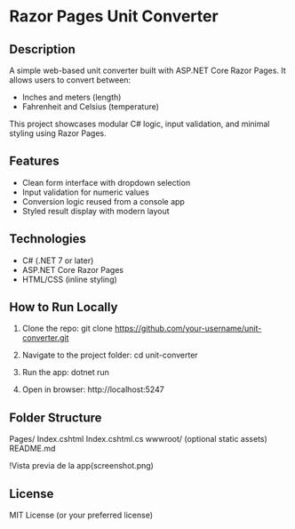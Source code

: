 # Razor Pages Unit Converter

## Description
A simple web-based unit converter built with ASP.NET Core Razor Pages. It allows users to convert between:
- Inches and meters (length)
- Fahrenheit and Celsius (temperature)

This project showcases modular C# logic, input validation, and minimal styling using Razor Pages.

## Features
- Clean form interface with dropdown selection
- Input validation for numeric values
- Conversion logic reused from a console app
- Styled result display with modern layout

## Technologies
- C# (.NET 7 or later)
- ASP.NET Core Razor Pages
- HTML/CSS (inline styling)

## How to Run Locally
1. Clone the repo:
   git clone https://github.com/your-username/unit-converter.git

2. Navigate to the project folder:
   cd unit-converter

3. Run the app:
   dotnet run

4. Open in browser:
   http://localhost:5247

## Folder Structure
Pages/
  Index.cshtml
  Index.cshtml.cs
wwwroot/
  (optional static assets)
README.md

!Vista previa de la app(screenshot.png)


## License
MIT License (or your preferred license)
